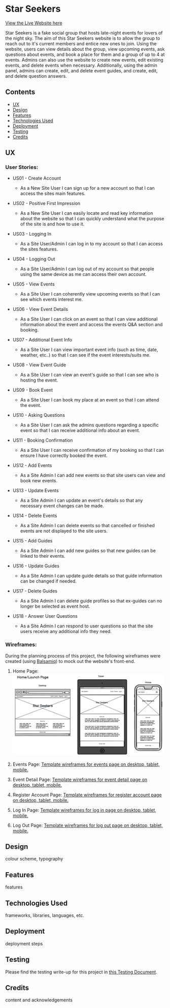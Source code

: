 # Star Seekers
[View the Live Website here](https://star-seekers.herokuapp.com/)

Star Seekers is a fake social group that hosts late-night events for lovers of the night sky. The aim of this Star Seekers website is to allow the group to reach out to it's current members and entice new ones to join. 
Using the website, users can view details about the group, view upcoming events, ask questions about events, and book a place for them and a group of up to 4 at events.
Admins can also use the website to create new events, edit existing events, and delete events when necessary. Additionally, using the admin panel, admins can create, edit, and delete event guides, and create, edit, and delete question answers.

## Contents
- [UX](#ux)  
- [Design](#design)  
- [Features](#features)  
- [Technologies Used](#technologies-used)  
- [Deployment](#deployment)  
- [Testing](#testing)  
- [Credits](#credits) 

## UX

### User Stories:  
- US01 - Create Account
    - As a New Site User I can sign up for a new account so that I can access the sites main features.

- US02 - Positive First Impression
    - As a New Site User I can easily locate and read key information about the website so that I can quickly understand what the purpose of the site is and how to use it.

- US03 - Logging In
    - As a Site User/Admin I can log in to my account so that I can access the sites features.

- US04 - Logging Out
    - As a Site User/Admin I can log out of my account so that people using the same device as me can access their own account.

- US05 - View Events
    - As a Site User I can coherently view upcoming events so that I can see which events interest me.

- US06 - View Event Details
    - As a Site User I can click on an event so that I can view additional information about the event and access the events Q&A section and booking.

- US07 - Additional Event Info
    - As a Site User I can view important event info (such as time, date, weather, etc..) so that I can see if the event interests/suits me.

- US08 - View Event Guide
    - As a Site User I can view an event's guide so that I can see who is hosting the event.

- US09 - Book Event
    - As a Site User I can book my place at an event so that I can attend the event.

- US10 - Asking Questions
    - As a Site User I can ask the admins questions regarding a specific event so that I can receive additional info about an event.

- US11 - Booking Confirmation
    - As a Site User I can receive confirmation of my booking so that I can ensure I have correctly booked the event.

- US12 - Add Events
    - As a Site Admin I can add new events so that site users can view and book new events.

- US13 - Update Events
    - As a Site Admin I can update an event's details so that any necessary event changes can be made.

- US14 - Delete Events
    - As a Site Admin I can delete events so that cancelled or finished events are not displayed to the site users.

- US15 - Add Guides
    - As a Site Admin I can add new guides so that new guides can be linked to their events.

- US16 - Update Guides
    - As a Site Admin I can update guide details so that guide information can be changed if needed.

- US17 - Delete Guides
    - As a Site Admin I can delete guide profiles so that ex-guides can no longer be selected as event host.

- US18 - Answer User Questions
    - As a Site Admin I can respond to user questions so that the site users receive any additional info they need.

### Wireframes:  

During the planning process of this project, the following wireframes were created (using [Balsamiq](https://balsamiq.com/)) to mock out the website's front-end.

1. Home Page:  
    ![Template wireframes for home page on desktop, tablet, mobile.](/documentation/home_page.png)

2. Events Page:
    [Template wireframes for events page on desktop, tablet, mobile.](/documentation/events_page.png)

3. Event Detail Page:
    [Template wireframes for event detail page on desktop, tablet, mobile.](/documentation/event_detail_page.png)

4. Register Account Page:
    [Template wireframes for register account page on desktop, tablet, mobile.](/documentation/register_account_page.png)

5. Log In Page:
    [Template wireframes for log in page on desktop, tablet, mobile.](/documentation/log_in_page.png)

6. Log Out Page:
    [Template wireframes for log out page on desktop, tablet, mobile.](/documentation/log_out_page.png)

## Design

colour scheme, typography

## Features 

features

## Technologies Used

frameworks, libraries, languages, etc.

## Deployment

deployment steps

## Testing

Please find the testing write-up for this project in [this Testing Document](testing.md).

## Credits

content and acknowledgements